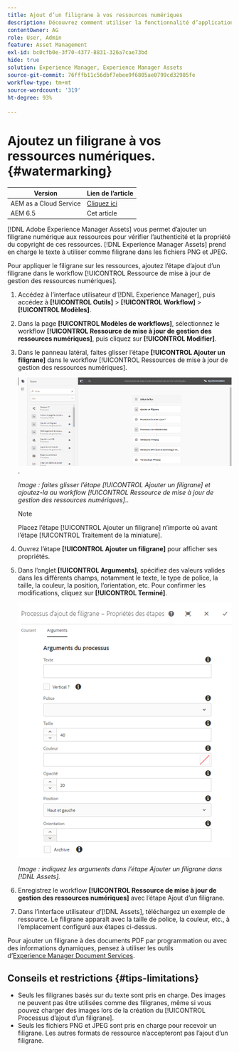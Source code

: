```yaml
---
title: Ajout d’un filigrane à vos ressources numériques
description: Découvrez comment utiliser la fonctionnalité d’application d’un filigrane pour ajouter un filigrane numérique aux ressources.
contentOwner: AG
role: User, Admin
feature: Asset Management
exl-id: bc0cfb0e-3f70-4377-8831-326a7cae73bd
hide: true
solution: Experience Manager, Experience Manager Assets
source-git-commit: 76fffb11c56dbf7ebee9f6805ae0799cd32985fe
workflow-type: tm+mt
source-wordcount: '319'
ht-degree: 93%

---
```


# Ajoutez un filigrane à vos ressources numériques. {#watermarking}

| Version | Lien de l’article |
| -------- | ---------------------------- |
| AEM as a Cloud Service | [Cliquez ici](https://experienceleague.adobe.com/docs/experience-manager-cloud-service/content/assets/manage/watermark-assets.html?lang=fr) |
| AEM 6.5 | Cet article |

[!DNL Adobe Experience Manager Assets] vous permet d’ajouter un filigrane numérique aux ressources pour vérifier l’authenticité et la propriété du copyright de ces ressources. [!DNL Experience Manager Assets] prend en charge le texte à utiliser comme filigrane dans les fichiers PNG et JPEG.

Pour appliquer le filigrane sur les ressources, ajoutez l’étape d’ajout d’un filigrane dans le workflow [!UICONTROL Ressource de mise à jour de gestion des ressources numériques].

1. Accédez à l’interface utilisateur d’[!DNL Experience Manager], puis accédez à **[!UICONTROL Outils]** > **[!UICONTROL Workflow]** > **[!UICONTROL Modèles]**.
1. Dans la page **[!UICONTROL Modèles de workflows]**, sélectionnez le workflow **[!UICONTROL Ressource de mise à jour de gestion des ressources numériques]**, puis cliquez sur **[!UICONTROL Modifier]**.

1. Dans le panneau latéral, faites glisser l’étape **[!UICONTROL Ajouter un filigrane]** dans le workflow [!UICONTROL Ressources de mise à jour de gestion des ressources numériques].

   ![Faites glisser l’étape [!UICONTROL Ajouter un filigrane] et ajoutez-la au workflow [!UICONTROL Ressource de mise à jour de gestion des ressources numériques]](assets/add_watermark_step_aem_assets.png).

   *Image : faites glisser l’étape [!UICONTROL Ajouter un filigrane] et ajoutez-la au workflow [!UICONTROL Ressource de mise à jour de gestion des ressources numériques]*..

   >[!NOTE]
   >
   >Placez l’étape [!UICONTROL Ajouter un filigrane] n’importe où avant l’étape [!UICONTROL Traitement de la miniature].

1. Ouvrez l’étape **[!UICONTROL Ajouter un filigrane]** pour afficher ses propriétés.
1. Dans l’onglet **[!UICONTROL Arguments]**, spécifiez des valeurs valides dans les différents champs, notamment le texte, le type de police, la taille, la couleur, la position, l’orientation, etc. Pour confirmer les modifications, cliquez sur **[!UICONTROL Terminé]**.

   ![Indiquer les arguments dans l’étape Ajouter un filigrane dans [!DNL Assets]](assets/arguments_add_watermark_aem_assets.png)

   *Image : indiquez les arguments dans l’étape Ajouter un filigrane dans [!DNL Assets].*

1. Enregistrez le workflow **[!UICONTROL Ressource de mise à jour de gestion des ressources numériques]** avec l’étape Ajout d’un filigrane.
1. Dans l’interface utilisateur d’[!DNL Assets], téléchargez un exemple de ressource. Le filigrane apparaît avec la taille de police, la couleur, etc., à l’emplacement configuré aux étapes ci-dessus.

Pour ajouter un filigrane à des documents PDF par programmation ou avec des informations dynamiques, pensez à utiliser les outils d’[Experience Manager Document Services](/help/forms/using/overview-aem-document-services.md).

## Conseils et restrictions {#tips-limitations}

* Seuls les filigranes basés sur du texte sont pris en charge. Des images ne peuvent pas être utilisées comme des filigranes, même si vous pouvez charger des images lors de la création du [!UICONTROL Processus d’ajout d’un filigrane].
* Seuls les fichiers PNG et JPEG sont pris en charge pour recevoir un filigrane. Les autres formats de ressource n’accepteront pas l’ajout d’un filigrane.
